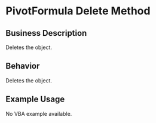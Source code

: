 # PivotFormula Delete Method

## Business Description
Deletes the object.

## Behavior
Deletes the object.

## Example Usage
No VBA example available.